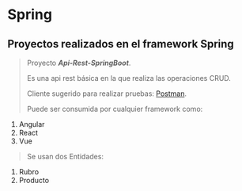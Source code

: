 # Spring
## Proyectos realizados en el framework Spring

> Proyecto ***Api-Rest-SpringBoot***.
> 
> Es una api rest básica en la que realiza las operaciones CRUD.
>
> Cliente sugerido para realizar pruebas: [Postman](https://www.postman.com).
> 
> Puede ser consumida por cualquier framework como:

1. Angular
2. React
3. Vue


> Se usan dos Entidades: 
1. Rubro
2. Producto

